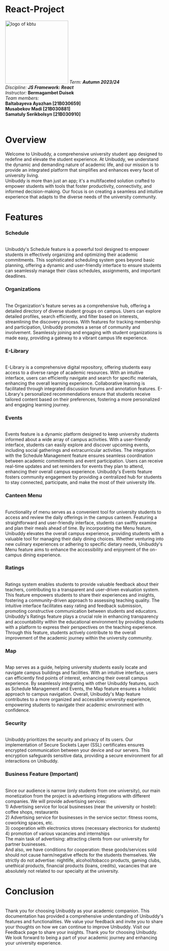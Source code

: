 # React-Project
<img src = "https://user-images.githubusercontent.com/84507955/214804964-5e311963-c7f0-43cd-a577-69629017c3e3.png" alt = "logo of kbtu" width = "200">
<em>Term: <strong>Autumn 2023/24</strong></em><br>
<em>Discipline: <strong>JS Framework: React</strong></em><br>
<em>Instructor: </em> <strong>Bermagambet Duisek</strong><br>
<em>Team members:</em><br>
<strong>Baltabayeva Ayazhan [21B030659]</strong><br>
<strong>Musabekov Madi [21B030881]</strong><br>
<strong>Samatuly Serikbolsyn [21B030910]</strong><br>
<br>

<h1>Overview</h1>
Welcome to Unibuddy, a comprehensive university student app designed to redefine and elevate the student experience. At Unibuddy, we understand the dynamic and demanding nature of academic life, and our mission is to provide an integrated platform that simplifies and enhances every facet of university living.<br>
Unibuddy is more than just an app; it's a multifaceted solution crafted to empower students with tools that foster productivity, connectivity, and informed decision-making. Our focus is on creating a seamless and intuitive experience that adapts to the diverse needs of the university community.

<h1>Features</h1>
<h3>Schedule</h3><br>
Unibuddy's Schedule feature is a powerful tool designed to empower students in effectively organizing and optimizing their academic commitments. This sophisticated scheduling system goes beyond basic planning, offering a dynamic and user-friendly interface to ensure students can seamlessly manage their class schedules, assignments, and important deadlines.<br>
<h3>Organizations</h3><br>
The Organization's feature serves as a comprehensive hub, offering a detailed directory of diverse student groups on campus. Users can explore detailed profiles, search efficiently, and filter based on interests, streamlining the discovery process. With features for tracking membership and participation, Unibuddy promotes a sense of community and involvement. Seamlessly joining and engaging with student organizations is made easy, providing a gateway to a vibrant campus life experience.<br>
<h3>E-Library</h3><br>
E-Library is a comprehensive digital repository, offering students easy access to a diverse range of academic resources. With an intuitive interface, users can efficiently navigate and search for specific materials, enhancing the overall learning experience. Collaborative learning is facilitated through integrated discussion forums and annotation features. E-Library's personalized recommendations ensure that students receive tailored content based on their preferences, fostering a more personalized and engaging learning journey.<br>
<h3>Events</h3><br>
Events feature is a dynamic platform designed to keep university students informed about a wide array of campus activities. With a user-friendly interface, students can easily explore and discover upcoming events, including social gatherings and extracurricular activities. The integration with the Schedule Management feature ensures seamless coordination between academic commitments and event participation. Users can receive real-time updates and set reminders for events they plan to attend, enhancing their overall campus experience. Unibuddy's Events feature fosters community engagement by providing a centralized hub for students to stay connected, participate, and make the most of their university life.<br>
<h3>Canteen Menu</h3><br>
Functionality of menu serves as a convenient tool for university students to access and review the daily offerings in the campus canteen. Featuring a straightforward and user-friendly interface, students can swiftly examine and plan their meals ahead of time. By incorporating the Menu feature, Unibuddy elevates the overall campus experience, providing students with a valuable tool for managing their daily dining choices. Whether venturing into new culinary experiences or adhering to specific dietary needs, Unibuddy's Menu feature aims to enhance the accessibility and enjoyment of the on-campus dining experience.<br>
<h3>Ratings</h3><br>
Ratings system enables students to provide valuable feedback about their teachers, contributing to a transparent and user-driven evaluation system. This feature empowers students to share their experiences and insights, fostering a community-driven approach to assessing teaching quality. The intuitive interface facilitates easy rating and feedback submission, promoting constructive communication between students and educators. Unibuddy's Ratings feature plays a crucial role in enhancing transparency and accountability within the educational environment by providing students with a platform to express their perspectives on the teaching experience. Through this feature, students actively contribute to the overall improvement of the academic journey within the university community.<br>
<h3>Map</h3><br>
Map serves as a guide, helping university students easily locate and navigate campus buildings and facilities. With an intuitive interface, users can efficiently find points of interest, enhancing their overall campus experience.  By seamlessly integrating with other Unibuddy features, such as Schedule Management and Events, the Map feature ensures a holistic approach to campus navigation. Overall, Unibuddy's Map feature contributes to a more organized and accessible university experience, empowering students to navigate their academic environment with confidence.<br>
<h3>Security</h3><br>
Unibuddy prioritizes the security and privacy of its users. Our implementation of Secure Sockets Layer (SSL) certificates ensures encrypted communication between your device and our servers. This encryption safeguards sensitive data, providing a secure environment for all interactions on Unibuddy.<br>
<h3>Business Feature (Important)</h3><br>
Since our audience is narrow (only students from one university), our main monetization from the project is advertising integrations with different companies. We will provide advertising services:<br>
1) Advertising service for local businesses (near the university or hostel): coffee shops, restaurants<br>
2) Advertising service for businesses in the service sector: fitness rooms, coworking spaces, etc.<br>
3) cooperation with electronics stores (necessary electronics for students)<br>
4) promotion of various vacancies and internships<br>
The main task of advertising: attracting clients from our university for partner businesses.<br>
And also, we have conditions for cooperation: these goods/services sold should not cause harm/negative effects for the students themselves. We strictly do not advertise: nightlife, alcohol/tobacco products, gaming clubs, unethical products, financial products (loans, credits), vacancies that are absolutely not related to our specialty at the university.<br>

<h1>Conclusion</h1><br>
Thank you for choosing Unibuddy as your academic companion. This documentation has provided a comprehensive understanding of Unibuddy's features and functionalities.
We value your feedback and invite you to share your thoughts on how we can continue to improve Unibuddy. Visit our Feedback page to share your insights.
Thank you for choosing Unibuddy. We look forward to being a part of your academic journey and enhancing your university experience.
